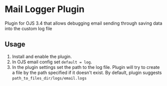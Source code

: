 # Mail Logger Plugin
Plugin for OJS 3.4 that allows debugging email sending through saving data into the custom log file
## Usage
1. Install and enable the plugin.
2. In OJS email config set `default = log`.
3. In the plugin settings set the path to the log file. 
Plugin will try to create a file by the path specified if it doesn't exist. 
By default, plugin suggests `path_to_files_dir/logs/email.logs`
